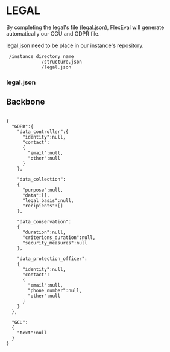 # LEGAL #

By completing the legal's file (legal.json), FlexEval will generate automatically our CGU and GDPR file.

legal.json need to be place in our instance's repository.

```
 /instance_directory_name
             /structure.json
             /legal.json
```

### legal.json


## Backbone

```

{
  "GDPR":{
    "data_controller":{
      "identity":null,
      "contact":
      {
        "email":null,
        "other":null
      }
    },

    "data_collection":
    {
      "purpose":null,
      "data":[],
      "legal_basis":null,
      "recipients":[]
    },

    "data_conservation":
    {
      "duration":null,
      "criterions_duration":null,
      "security_measures":null
    },

    "data_protection_officer":
    {
      "identity":null,
      "contact":
      {
        "email":null,
        "phone_number":null,
        "other":null
      }
    }
  },

  "GCU":
  {
    "text":null
  }
}
```
